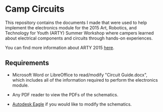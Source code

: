 # Camp Circuits

This repository contains the documents I made that were used to help implement the electronics module for the 2015 Art, Robotics, and Technology for Youth (ARTY) Summer Workshop where campers learned about electrical components and circuits through hands-on experiences.

You can find more information about ARTY 2015 [here](http://www.buffalo.edu/ubnow/featured-stories.host.html/content/shared/university/news/news-center-releases/2015/07/019.detail.html).

## Requirements

- Microsoft Word or LibreOffice to read/modify "Circuit Guide.docx", which includes all of the information required to perform the electronics module.

- Any PDF reader to view the PDFs of the schematics.

- [Autodesk Eagle](https://www.autodesk.com/products/eagle/free-download) if you would like to modify the schematics.
